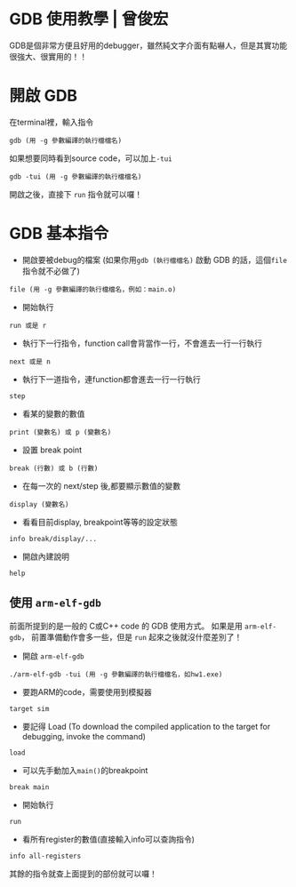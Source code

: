 # GDB 使用教學 | 曾俊宏

GDB是個非常方便且好用的debugger，雖然純文字介面有點嚇人，但是其實功能很強大、很實用的！！

# 開啟 GDB

在terminal裡，輸入指令
```
gdb (用 -g 參數編譯的執行檔檔名)
```

如果想要同時看到source code，可以加上`-tui`
```
gdb -tui (用 -g 參數編譯的執行檔檔名)
```

開啟之後，直接下 `run` 指令就可以囉！

# GDB 基本指令

* 開啟要被debug的檔案 (如果你用`gdb (執行檔檔名)` 啟動 GDB 的話，這個`file`指令就不必做了)
```
file (用 -g 參數編譯的執行檔檔名，例如：main.o)
```

* 開始執行
```
run 或是 r
```

* 執行下一行指令，function call會背當作一行，不會進去一行一行執行
```
next 或是 n
```

* 執行下一道指令，連function都會進去一行一行執行
```
step
```

* 看某的變數的數值
```
print (變數名) 或 p (變數名)
```

* 設置 break point
```
break (行數) 或 b (行數)
```

* 在每一次的 next/step 後,都要顯示數值的變數
```
display (變數名)
```

* 看看目前display, breakpoint等等的設定狀態
```
info break/display/...
```

* 開啟內建說明
```
help
```

## 使用 `arm-elf-gdb`

前面所提到的是一般的 C或C++ code 的 GDB 使用方式。
如果是用 `arm-elf-gdb`， 前置準備動作會多一些，但是 `run` 起來之後就沒什麼差別了！

* 開啟 `arm-elf-gdb`
```
./arm-elf-gdb -tui (用 -g 參數編譯的執行檔檔名，如hw1.exe)
```

* 要跑ARM的code，需要使用到模擬器
```
target sim
```

* 要記得 Load (To download the compiled application to the target for debugging, invoke the command)
```
load
```

* 可以先手動加入`main()`的breakpoint
```
break main
```

* 開始執行
```
run
```

* 看所有register的數值(直接輸入info可以查詢指令)
```
info all-registers
```

其餘的指令就查上面提到的部份就可以囉！
